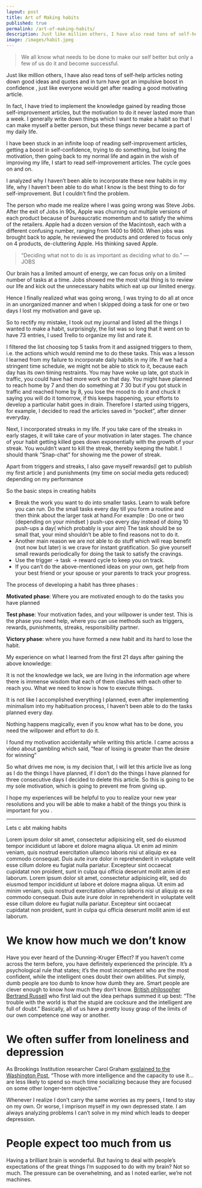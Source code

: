 ```yaml
---
layout: post
title: Art of Making habits
published: true
permalink: /art-of-making-habits/
description: Just like million others, I have also read tons of self-help articles noting down good ideas and quotes and in turn have got an impulsive boost in confidence , just like everyone would get after reading a good motivating article.
image: /images/habit.jpeg
---
```

> We all know what needs to be done to make our self better but only a few of us do it and become successful.

Just like million others, I have also read tons of self-help articles noting down good ideas and quotes and in turn have got an impulsive boost in confidence , just like everyone would get after reading a good motivating article.

In fact, I have tried to implement the knowledge gained by reading those self-improvement articles, but the motivation to do it never lasted more than a week. I generally write down things which I want to make a habit so that I can make myself a better person, but these things never became a part of my daily life.

I have been stuck in an infinite loop of reading self-improvement articles, getting a boost in self-confidence, trying to do something, but losing the motivation, then going back to my normal life and again in the wish of improving my life, I start to read self-improvement articles. The cycle goes on and on.

I analyzed why I haven’t been able to incorporate these new habits in my life, why I haven’t been able to do what I know is the best thing to do for self-improvement. But I couldn’t find the problem.

The person who made me realize where I was going wrong was Steve Jobs. After the exit of Jobs in 90s, Apple was churning out multiple versions of each product because of bureaucratic momentum and to satisfy the whims of the retailers. Apple had a dozen version of the Macintosh, each with a different confusing number, ranging from 1400 to 9600. When jobs was brought back to apple, he reviewed the products and ordered to focus only on 4 products, de-cluttering Apple. His thinking saved Apple.

> “Deciding what not to do is as important as deciding what to do.” — JOBS

Our brain has a limited amount of energy, we can focus only on a limited number of tasks at a time. Jobs showed me the most vital thing is to review our life and kick out the unnecessary habits which eat up our limited energy.

Hence I finally realized what was going wrong, I was trying to do all at once in an unorganized manner and when I skipped doing a task for one or two days I lost my motivation and gave up.

So to rectify my mistake, I took out my journal and listed all the things I wanted to make a habit, surprisingly, the list was so long that it went on to have 73 entries, I used Trello to organize my list and rate it.

I filtered the list choosing top 5 tasks from it and assigned triggers to them, i.e. the actions which would remind me to do these tasks. This was a lesson I learned from my failure to incorporate daily habits in my life. If we had a stringent time schedule, we might not be able to stick to it, because each day has its own timing restraints. You may have woke up late, got stuck in traffic, you could have had more work on that day. You might have planned to reach home by 7 and then do something at 7 30 but if you got stuck in traffic and reached home by 8, you lose the mood to do it and chuck it saying you will do it tomorrow, if this keeps happening, your efforts to develop a particular habit goes in drain. Therefore I started using triggers, for example, I decided to read the articles saved in “pocket”, after dinner everyday.

Next, I incorporated streaks in my life. If you take care of the streaks in early stages, it will take care of your motivation in later stages. The chance of your habit getting killed goes down exponentially with the growth of your streak. You wouldn’t want to kill the streak, thereby keeping the habit. I should thank “Snap-chat” for showing me the power of streak.

Apart from triggers and streaks, I also gave myself rewards(I get to publish my first article ) and punishments (my time on social media gets reduced) depending on my performance

So the basic steps in creating habits

*   Break the work you want to do into smaller tasks. Learn to walk before you can run. Do the small tasks every day till you form a routine and then think about the larger task at hand.For example : Do one or two (depending on your mindset ) push-ups every day instead of doing 10 push-ups a day( which probably is your aim) The task should be so small that, your mind shouldn’t be able to find reasons not to do it.
*   Another main reason we are not able to do stuff which will reap benefit (not now but later) is we crave for instant gratification. So give yourself small rewards periodically for doing the task to satisfy the cravings.
*   Use the trigger → task → reward cycle to keep you on track.
*   If you can’t do the above-mentioned ideas on your own, get help from your best friend or your spouse or your parents to track your progress.

The process of developing a habit has three phases :

**Motivated phase**: Where you are motivated enough to do the tasks you have planned

**Test phase**: Your motivation fades, and your willpower is under test. This is the phase you need help, where you can use methods such as triggers, rewards, punishments, streaks, responsibility partner.

**Victory phase**: where you have formed a new habit and its hard to lose the habit.

My experience on what I learned from the first 21 days after gaining the above knowledge:

It is not the knowledge we lack, we are living in the information age where there is immense wisdom that each of them clashes with each other to reach you. What we need to know is how to execute things.

It is not like I accomplished everything I planned, even after implementing minimalism into my habituation process, I haven’t been able to do the tasks planned every day.

Nothing happens magically, even if you know what has to be done, you need the willpower and effort to do it.

I found my motivation accidentally while writing this article. I came across a video about gambling which said, “fear of losing is greater than the desire for winning”

So what drives me now, is my decision that, I will let this article live as long as I do the things I have planned, if I don’t do the things I have planned for three consecutive days I decided to delete this article. So this is going to be my sole motivation, which is going to prevent me from giving up.

I hope my experiences will be helpful to you to realize your new year resolutions and you will be able to make a habit of the things you think is important for you .

------------------------------------

Lets c abt making habits

Lorem ipsum dolor sit amet, consectetur adipisicing elit, sed do eiusmod
tempor incididunt ut labore et dolore magna aliqua. Ut enim ad minim veniam,
quis nostrud exercitation ullamco laboris nisi ut aliquip ex ea commodo
consequat. Duis aute irure dolor in reprehenderit in voluptate velit esse
cillum dolore eu fugiat nulla pariatur. Excepteur sint occaecat cupidatat non
proident, sunt in culpa qui officia deserunt mollit anim id est laborum.
Lorem ipsum dolor sit amet, consectetur adipisicing elit, sed do eiusmod
tempor incididunt ut labore et dolore magna aliqua. Ut enim ad minim veniam,
quis nostrud exercitation ullamco laboris nisi ut aliquip ex ea commodo
consequat. Duis aute irure dolor in reprehenderit in voluptate velit esse
cillum dolore eu fugiat nulla pariatur. Excepteur sint occaecat cupidatat non
proident, sunt in culpa qui officia deserunt mollit anim id est laborum.

# We know how much we don’t know

Have you ever heard of the Dunning-Kruger Effect? If you haven’t come across the term before, you have definitely experienced the principle. It’s a psychological rule that states; it’s the most incompetent who are the most confident, while the intelligent ones doubt their own abilities. Put simply, dumb people are too dumb to know how dumb they are. Smart people are clever enough to know how much they don’t know. [British philosopher Bertrand Russell](https://en.m.wikipedia.org/wiki/Bertrand_Russell) who first laid out the idea perhaps summed it up best: “The trouble with the world is that the stupid are cocksure and the intelligent are full of doubt.” Basically, all of us have a pretty lousy grasp of the limits of our own competence one way or another.

# We often suffer from loneliness and depression
As Brookings Institution researcher Carol Graham [explained to the Washington Post](https://www.washingtonpost.com/news/wonk/wp/2016/03/18/why-smart-people-are-better-off-with-fewer-friends/?utm_term=.120dd32c018e), “Those with more intelligence and the capacity to use it… are less likely to spend so much time socializing because they are focused on some other longer-term objective.”

Whenever I realize I don’t carry the same worries as my peers, I tend to stay on my own. Or worse, I imprison myself in my own depressed state. I am always analyzing problems I can’t solve in my mind which leads to deeper depression.

# People expect too much from us

Having a brilliant brain is wonderful. But having to deal with people’s expectations of the great things I’m supposed to do with my brain? Not so much. The pressure can be overwhelming, and as I noted earlier, we’re not machines.

